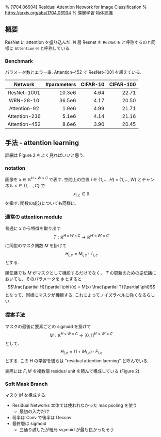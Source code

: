 % [1704.06904] Residual Attention Network for Image Classification
% https://arxiv.org/abs/1704.06904
% 深層学習 物体認識

## 概要

ResNet に attention を盛り込んだ.
$N$ 層 Resnet を `ResNet-N` と呼称するのと同様に `Attention-N` と呼称している.

### Benchmark

パラメータ数とエラー率.
Attention-452 で ResNet-1001 を超えている.

| Network      | \#parameters | CIFAR-10 | CIFAR-100 |
|:------------:|-------------:|---------:|----------:|
|ResNet-1001   | 10.3e6       | 4.64     | 22.71     |
|WRN-28-10     | 36.5e6       | 4.17     | 20.50     |
|Attention-92  | 1.9e6        | 4.99     | 21.71     |
|Attention-236 | 5.1e6        | 4.14     | 21.16     |
|Attention-452 | 8.6e6        | 3.90     | 20.45     |

## 手法 - attention learning

詳細は Figure 2 をよく見ればいいと思う.

### notation

画像を $x \in \mathbb{R}^{H \times W \times C}$ で表す.
空間上の位置 $i \in \{1, \ldots, H\} \times \{1,\ldots,W\}$ とチャンネル $c \in \{1,\ldots,C\}$ で
$$x_{i,c} \in \mathbb{R}$$
を指す.
関数の成分についても同様に.

### 通常の attention module

普通に $x$ から特徴を取り出す
$$T : \mathbb{R}^{H \times W \times C} \to \mathbb{R}^{H' \times W' \times C'}$$
に同型のマスク関数 $M$ を掛けて
$$H_{i,c} = M_{i,c} \cdot T_{i,c}$$
とする.

順伝播でも $M$ がマスクとして機能するだけでなく、
$T$ の更新のための逆伝播においても、そのパラメータを $\phi$ とすると
$$\frac{\partial H}{\partial \phi}(x) = M(x) \frac{\partial T}{\partial \phi}$$
となって、同様にマスクが機能する.
これによってノイズラベルに強くなるらしい.

### 提案手法

マスクの最後に要素ごとの sigmoid を掛けて
$$M : \mathbb{R}^{H \times W \times C} \to [0, 1]^{H' \times W' \times C'}$$
として、
$$H_{i,c} = (1 + M_{i,c}) \cdot F_{i,c}$$
とする.
この $H$ の学習を彼らは "residual attention laerning" と呼んでいる.

実際には $F, M$ を複数個 residual unit を積んで構成している (Figure 2).

### Soft Mask Branch

マスク $M$ を構成する.

- Residual Networks 本体では使われなかった max pooling を使う
    - 最初の入力だけ
- 前半は Conv で後半は Deconv
- 最終層は sigmoid
    - 三通り試したが結局 sigmoid が最も良かったそう
